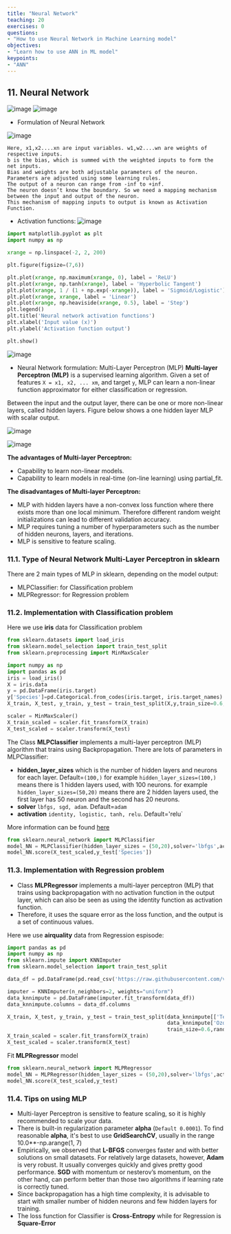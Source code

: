 ```yaml
---
title: "Neural Network"
teaching: 20
exercises: 0
questions:
- "How to use Neural Network in Machine Learning model"
objectives:
- "Learn how to use ANN in ML model"
keypoints:
- "ANN"
---
```


## 11. Neural Network
![image](https://user-images.githubusercontent.com/43855029/114472746-da188c00-9bc0-11eb-913c-9dcd14f872ac.png)
![image](https://user-images.githubusercontent.com/43855029/114472756-dd137c80-9bc0-11eb-863d-7c4d054efa89.png)

- Formulation of Neural Network

![image](https://user-images.githubusercontent.com/43855029/114472776-e997d500-9bc0-11eb-9f70-450389c912df.png)
```
Here, x1,x2....xn are input variables. w1,w2....wn are weights of respective inputs.
b is the bias, which is summed with the weighted inputs to form the net inputs. 
Bias and weights are both adjustable parameters of the neuron.
Parameters are adjusted using some learning rules. 
The output of a neuron can range from -inf to +inf.
The neuron doesn’t know the boundary. So we need a mapping mechanism between the input and output of the neuron. 
This mechanism of mapping inputs to output is known as Activation Function.
```
- Activation functions:
![image](https://user-images.githubusercontent.com/43855029/114575672-6752f380-9c48-11eb-8d53-c78d052cdf17.png)

```python
import matplotlib.pyplot as plt
import numpy as np

xrange = np.linspace(-2, 2, 200)

plt.figure(figsize=(7,6))

plt.plot(xrange, np.maximum(xrange, 0), label = 'ReLU')
plt.plot(xrange, np.tanh(xrange), label = 'Hyperbolic Tangent')
plt.plot(xrange, 1 / (1 + np.exp(-xrange)), label = 'Sigmoid/Logistic')
plt.plot(xrange, xrange, label = 'Linear')
plt.plot(xrange, np.heaviside(xrange, 0.5), label = 'Step')
plt.legend()
plt.title('Neural network activation functions')
plt.xlabel('Input value (x)')
plt.ylabel('Activation function output')

plt.show()
```
![image](https://user-images.githubusercontent.com/43855029/115588329-9e568400-a29c-11eb-92b3-abe0c2db16c5.png)

- Neural Network formulation: Multi-Layer Perceptron (MLP)
**Multi-layer Perceptron (MLP)** is a supervised learning algorithm.
Given a set of features `X = x1, x2, ... xm`, and target `y`, MLP can learn a non-linear function approximator for either classification or regression.

Between the input and the output layer, there can be one or more non-linear layers, called hidden layers. Figure below shows a one hidden layer MLP with scalar output.

![image](https://user-images.githubusercontent.com/43855029/114472972-51e6b680-9bc1-11eb-9e78-90ec739844ee.png)

![image](https://user-images.githubusercontent.com/43855029/114575549-48546180-9c48-11eb-8c9c-c5eac3180df1.png)

**The advantages of Multi-layer Perceptron:**
- Capability to learn non-linear models.
- Capability to learn models in real-time (on-line learning) using partial_fit.

**The disadvantages of Multi-layer Perceptron:**
- MLP with hidden layers have a non-convex loss function where there exists more than one local minimum. Therefore different random weight initializations can lead to different validation accuracy.
- MLP requires tuning a number of hyperparameters such as the number of hidden neurons, layers, and iterations.
- MLP is sensitive to feature scaling.

### 11.1. Type of Neural Network Multi-Layer Perceptron in sklearn
There are 2 main types of MLP in sklearn, depending on the model output:
- MLPClassifier: for Classification problem
- MLPRegressor: for Regression problem 

### 11.2. Implementation with Classification problem
Here we use **iris** data for Classification problem
```python
from sklearn.datasets import load_iris
from sklearn.model_selection import train_test_split
from sklearn.preprocessing import MinMaxScaler

import numpy as np
import pandas as pd
iris = load_iris()
X = iris.data
y = pd.DataFrame(iris.target)
y['Species']=pd.Categorical.from_codes(iris.target, iris.target_names)
X_train, X_test, y_train, y_test = train_test_split(X,y,train_size=0.6,random_state=123)

scaler = MinMaxScaler()
X_train_scaled = scaler.fit_transform(X_train)
X_test_scaled = scaler.transform(X_test)
```

The Class **MLPClassifier** implements a multi-layer perceptron (MLP) algorithm that trains using Backpropagation.
There are lots of parameters in MLPClassifier:
- **hidden_layer_sizes** which is the number of hidden layers and neurons for each layer. Default=`(100,)`
for example `hidden_layer_sizes=(100,)` means there is 1 hidden layers used, with 100 neurons.
for example `hidden_layer_sizes=(50,20)` means there are 2 hidden layers used, the first layer has 50 neuron and the second has 20 neurons.
- **solver** `lbfgs, sgd, adam`. Default=`adam`
- **activation** `identity, logistic, tanh, relu`. Default='relu`

More information can be found [here](https://scikit-learn.org/stable/modules/generated/sklearn.neural_network.MLPClassifier.html)

```python
from sklearn.neural_network import MLPClassifier
model_NN = MLPClassifier(hidden_layer_sizes = (50,20),solver='lbfgs',activation='relu',random_state=123).fit(X_train_scaled, y_train['Species'])
model_NN.score(X_test_scaled,y_test['Species'])
```


### 11.3. Implementation with Regression problem
- Class **MLPRegressor** implements a multi-layer perceptron (MLP) that trains using backpropagation with no activation function in the output layer, which can also be seen as using the identity function as activation function. 
- Therefore, it uses the square error as the loss function, and the output is a set of continuous values.

Here we use **airquality** data from Regression espisode:
```python
import pandas as pd
import numpy as np
from sklearn.impute import KNNImputer
from sklearn.model_selection import train_test_split

data_df = pd.DataFrame(pd.read_csv('https://raw.githubusercontent.com/vuminhtue/Machine-Learning-Python/master/data/r_airquality.csv'))

imputer = KNNImputer(n_neighbors=2, weights="uniform")
data_knnimpute = pd.DataFrame(imputer.fit_transform(data_df))
data_knnimpute.columns = data_df.columns

X_train, X_test, y_train, y_test = train_test_split(data_knnimpute[['Temp','Wind','Solar.R']],
                                                    data_knnimpute['Ozone'],
                                                    train_size=0.6,random_state=123)
X_train_scaled = scaler.fit_transform(X_train)
X_test_scaled = scaler.transform(X_test)
```                                                    
Fit **MLPRegressor** model
```python
from sklearn.neural_network import MLPRegressor
model_NN = MLPRegressor(hidden_layer_sizes = (50,20),solver='lbfgs',activation='relu',max_iter=1000).fit(X_train_scaled, y_train)
model_NN.score(X_test_scaled,y_test)
```

### 11.4. Tips on using MLP
- Multi-layer Perceptron is sensitive to feature scaling, so it is highly recommended to scale your data. 
- There is built-in regularization parameter **alpha** (`Default 0.0001`). To find reasonable **alpha**, it's best to use **GridSearchCV**, usually in the range 10.0**-np.arange(1, 7)
- Empirically, we observed that **L-BFGS** converges faster and with better solutions on small datasets. For relatively large datasets, however, **Adam** is very robust. It usually converges quickly and gives pretty good performance. **SGD** with momentum or nesterov’s momentum, on the other hand, can perform better than those two algorithms if learning rate is correctly tuned.
- Since backpropagation has a high time complexity, it is advisable to start with smaller number of hidden neurons and few hidden layers for training.
- The loss function for Classifier is **Cross-Entropy** while for Regression is **Square-Error**

